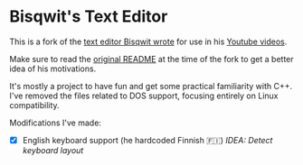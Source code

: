 # Bisqwit's Text Editor
This is a fork of the [text editor Bisqwit wrote](https://github.com/bisqwit/that_editor) for use in his [Youtube videos](https://www.youtube.com/user/Bisqwit).

Make sure to read the [original README](BISQWIT.md) at the time of the fork to get a better idea of his motivations.

It's mostly a project to have fun and get some practical familiarity with C++. I've removed the files related to DOS support, focusing entirely on Linux compatibility.

Modifications I've made:
- [X] English keyboard support (he hardcoded Finnish 🇫🇮) *IDEA: Detect keyboard layout*
